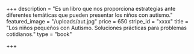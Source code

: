 +++
description = "Es un libro que nos proporciona estrategias ante diferentes temáticas que pueden presentar los niños con autismo."
featured_image = "/uploads/aut.jpg"
price = 650
stripe_id = "xxxx"
title = "Los niños pequeños con Autismo. Soluciones prácticas para problemas cotidianos."
type = "book"

+++
